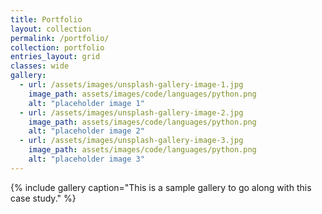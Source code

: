 ```yaml
---
title: Portfolio
layout: collection
permalink: /portfolio/
collection: portfolio
entries_layout: grid
classes: wide
gallery:
  - url: /assets/images/unsplash-gallery-image-1.jpg
    image_path: assets/images/code/languages/python.png
    alt: "placeholder image 1"
  - url: /assets/images/unsplash-gallery-image-2.jpg
    image_path: assets/images/code/languages/python.png
    alt: "placeholder image 2"
  - url: /assets/images/unsplash-gallery-image-3.jpg
    image_path: assets/images/code/languages/python.png
    alt: "placeholder image 3"
---
```


{% include gallery caption="This is a sample gallery to go along with this case study." %}
